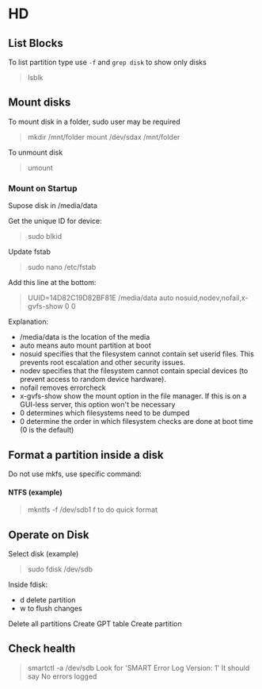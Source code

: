 # HD

## List Blocks

To list partition type use `-f` and `grep disk` to show only disks
> lsblk

## Mount disks

To mount disk in a folder, sudo user may be required
> mkdir /mnt/folder
> mount /dev/sdax /mnt/folder

To unmount disk
> umount

### Mount on Startup

Supose disk in /media/data

Get the unique ID for device:
> sudo blkid

Update fstab
> sudo nano /etc/fstab

Add this line at the bottom:
> UUID=14D82C19D82BF81E /media/data auto nosuid,nodev,nofail,x-gvfs-show 0 0

Explanation:

* /media/data is the location of the media
* auto means auto mount partition at boot
* nosuid specifies that the filesystem cannot contain set userid files. This prevents root escalation and other security issues.
* nodev specifies that the filesystem cannot contain special devices (to prevent access to random device hardware).
* nofail removes errorcheck
* x-gvfs-show show the mount option in the file manager. If this is on a GUI-less server, this option won't be necessary
* 0 determines which filesystems need to be dumped
* 0 determine the order in which filesystem checks are done at boot time (0 is the default)

## Format a partition inside a disk

Do not use mkfs, use specific command:

#### NTFS (example)
>
> mkntfs -f /dev/sdb1
f to do quick format

## Operate on Disk

Select disk (example)
> sudo fdisk /dev/sdb

Inside fdisk:

* d delete partition
* w to flush changes

Delete all partitions
Create GPT table
Create partition

## Check health

> smartctl -a /dev/sdb
Look for 'SMART Error Log Version: 1'
It should say No errors logged
